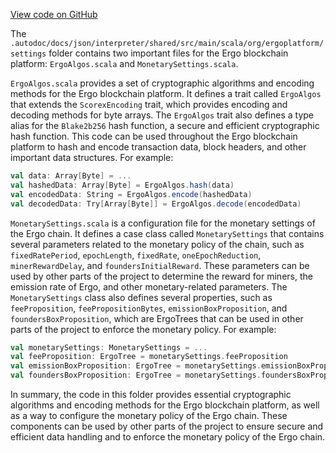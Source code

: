 [View code on GitHub](sigmastate-interpreterhttps://github.com/ScorexFoundation/sigmastate-interpreter/.autodoc/docs/json/interpreter/shared/src/main/scala/org/ergoplatform/settings)

The `.autodoc/docs/json/interpreter/shared/src/main/scala/org/ergoplatform/settings` folder contains two important files for the Ergo blockchain platform: `ErgoAlgos.scala` and `MonetarySettings.scala`.

`ErgoAlgos.scala` provides a set of cryptographic algorithms and encoding methods for the Ergo blockchain platform. It defines a trait called `ErgoAlgos` that extends the `ScorexEncoding` trait, which provides encoding and decoding methods for byte arrays. The `ErgoAlgos` trait also defines a type alias for the `Blake2b256` hash function, a secure and efficient cryptographic hash function. This code can be used throughout the Ergo blockchain platform to hash and encode transaction data, block headers, and other important data structures. For example:

```scala
val data: Array[Byte] = ...
val hashedData: Array[Byte] = ErgoAlgos.hash(data)
val encodedData: String = ErgoAlgos.encode(hashedData)
val decodedData: Try[Array[Byte]] = ErgoAlgos.decode(encodedData)
```

`MonetarySettings.scala` is a configuration file for the monetary settings of the Ergo chain. It defines a case class called `MonetarySettings` that contains several parameters related to the monetary policy of the chain, such as `fixedRatePeriod`, `epochLength`, `fixedRate`, `oneEpochReduction`, `minerRewardDelay`, and `foundersInitialReward`. These parameters can be used by other parts of the project to determine the reward for miners, the emission rate of Ergo, and other monetary-related parameters. The `MonetarySettings` class also defines several properties, such as `feeProposition`, `feePropositionBytes`, `emissionBoxProposition`, and `foundersBoxProposition`, which are ErgoTrees that can be used in other parts of the project to enforce the monetary policy. For example:

```scala
val monetarySettings: MonetarySettings = ...
val feeProposition: ErgoTree = monetarySettings.feeProposition
val emissionBoxProposition: ErgoTree = monetarySettings.emissionBoxProposition
val foundersBoxProposition: ErgoTree = monetarySettings.foundersBoxProposition
```

In summary, the code in this folder provides essential cryptographic algorithms and encoding methods for the Ergo blockchain platform, as well as a way to configure the monetary policy of the Ergo chain. These components can be used by other parts of the project to ensure secure and efficient data handling and to enforce the monetary policy of the Ergo chain.
